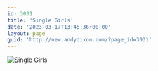 ```yaml
---
id: 3031
title: 'Single Girls'
date: '2023-03-17T13:45:36+00:00'
layout: page
guid: 'http://new.andydixon.com/?page_id=3031'
---
```


![Single Girls](https://i0.wp.com/assets.g8x2.ldn.idrivee2-23.com/posters/Single%20Girls%2001.jpg?w=1200&ssl=1 "Single Girls")